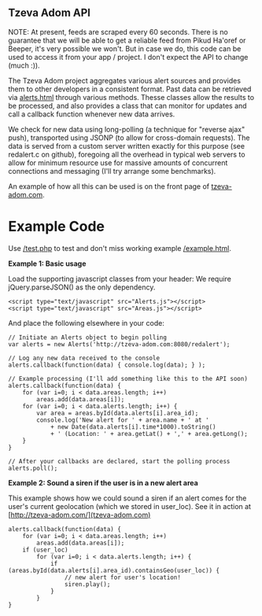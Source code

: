 Tzeva Adom API
--------------

NOTE: At present, feeds are scraped every 60 seconds.  There is no guarantee that we will be able to get a reliable
feed from Pikud Ha'oref or Beeper, it's very possible we won't.  But in case we do, this code can be used to access
it from your app / project.  I don't expect the API to change (much :)).

The Tzeva Adom project aggregates various alert sources and provides them to other developers in a consistent
format.  Past data can be retrieved via [alerts.html](../alerts.html) through various methods.  Thesse
classes allow the results to be processed, and also provides a class that can monitor for updates and call a
callback function whenever new data arrives.

We check for new data using long-polling (a technique for "reverse ajax" push), transported using JSONP (to allow
for cross-domain requests).  The data is served from a custom server written exactly for this purpose (see redalert.c on github), foregoing all the overhead in typical web servers to allow for minimum resource use for massive amounts of concurrent connections and messaging (I'll try arrange some benchmarks).

An example of how all this can be used is on the front page of [tzeva-adom.com](http://tzeva-adom.com/).

Example Code
============

Use [/test.php](../test.php) to test and don't miss working example [/example.html](../example.html).

**Example 1: Basic usage**

Load the supporting javascript classes from your header:
We require jQuery.parseJSON() as the only dependency.

	<script type="text/javascript" src="Alerts.js"></script>
	<script type="text/javascript" src="Areas.js"></script>

And place the following elsewhere in your code:

	// Initiate an Alerts object to begin polling
	var alerts = new Alerts('http://tzeva-adom.com:8080/redalert');

	// Log any new data received to the console
	alerts.callback(function(data) { console.log(data); } );

	// Example processing (I'll add something like this to the API soon)
	alerts.callback(function(data) {
		for (var i=0; i < data.areas.length; i++)
			areas.add(data.areas[i]); 
		for (var i=0; i < data.alerts.length; i++) {
			var area = areas.byId(data.alerts[i].area_id);
			console.log('New alert for ' + area.name + ' at ' 
				+ new Date(data.alerts[i].time*1000).toString()
				+ ' (Location: ' + area.getLat() + ',' + area.getLong();
		}
	}

	// After your callbacks are declared, start the polling process
	alerts.poll();

**Example 2: Sound a siren if the user is in a new alert area**

This example shows how we could sound a siren if an alert comes for the user's current geolocation
(which we stored in user_loc).  See it in action at [http://tzeva-adom.com/](tzeva-adom.com)

	alerts.callback(function(data) {
		for (var i=0; i < data.areas.length; i++)
			areas.add(data.areas[i]); 
		if (user_loc)
			for (var i=0; i < data.alerts.length; i++) {
				if (areas.byId(data.alerts[i].area_id).containsGeo(user_loc)) {
					// new alert for user's location!
					siren.play();
				}
			}
	}


